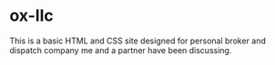 # ox-llc
This is a basic HTML and CSS site designed for personal broker and dispatch company me and a partner have been discussing. 
